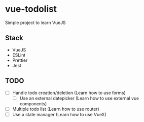 # vue-todolist

Simple project to learn VueJS

## Stack

- VueJS
- ESLint
- Prettier
- Jest

## TODO

- [ ] Handle todo creation/deletion (Learn how to use forms)
  - [ ] Use an external datepicker (Learn how to use external vue components)
- [ ] Multiple todo list (Learn how to use router)
- [ ] Use a state manager (Learn how to use VueX)

